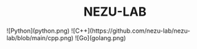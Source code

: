 <div>
  <center><h1>NEZU-LAB</h1></center>
</div>
<div style="display:inline-block">
  ![Python](python.png)
  ![C++](https://github.com/nezu-lab/nezu-lab/blob/main/cpp.png)
  ![Go](golang.png)
</div>
